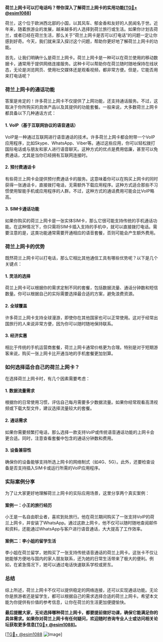 **荷兰上网卡可以打电话吗？带你深入了解荷兰上网卡的实用功能[[TG💪+ @esim1088](https://t.me/s/esim1088)]**

荷兰，这个位于欧洲西北部的小国，以其风车、郁金香和友好的人民闻名于世。近年来，随着旅游业的发展，越来越多的人选择到荷兰旅行或生活。如果你计划去荷兰，或者已经在荷兰生活，那么关于“荷兰上网卡是否可以打电话”的问题一定让你感到好奇。今天，我们就来深入探讨这个问题，帮助你更好地了解荷兰上网卡的功能。

首先，让我们明确什么是荷兰上网卡。荷兰上网卡是一种可以在荷兰使用的移动数据卡，通常用于提供网络连接服务。这种卡可以帮助你在荷兰随时随地保持在线状态，无论是浏览网页、使用社交媒体还是观看视频，都非常方便。但是，它能否用来打电话呢？

### 荷兰上网卡的通话功能

答案是肯定的！许多荷兰上网卡不仅提供了上网功能，还支持通话服务。不过，这取决于你所购买的具体产品以及其提供的功能套餐。一般来说，大多数荷兰上网卡都具备以下几种通话方式：

#### 1. VoIP（基于互联网协议的语音通话）
VoIP是一种通过互联网进行语音通话的技术。许多荷兰上网卡都会附带一个VoIP应用程序，比如Skype、WhatsApp、Viber等。通过这些应用，你可以轻松拨打国际电话或与朋友和家人进行语音聊天。这种方式的优点是费用低廉，甚至可以免费通话，尤其是当你已经拥有互联网连接时。

#### 2. 预付费通话卡
有些荷兰上网卡会提供预付费通话卡的服务。这意味着你可以在购买上网卡的同时获得一张通话卡，直接拨打电话，无需额外下载应用程序。这种方式适合那些不习惯使用智能手机或应用程序的人群。不过，这种方式的通话费用可能会比VoIP略高。

#### 3. SIM卡通话功能
如果你购买的荷兰上网卡是一张实体SIM卡，那么它很可能支持传统的手机通话功能。在这种情况下，你只需将SIM卡插入支持的手机中，就可以直接拨打电话。需要注意的是，这类功能通常需要开通相应的语音套餐，否则可能会产生额外费用。

### 荷兰上网卡的优势

既然荷兰上网卡可以打电话，那么它相比其他通信工具有哪些优势呢？以下是几个关键点：

#### 1. 灵活的选择
荷兰上网卡可以根据你的需求定制不同的套餐，包括数据流量、通话分钟数和短信数量。你可以根据自己的实际需要选择最合适的方案，避免浪费资源。

#### 2. 全球覆盖
许多荷兰上网卡支持全球漫游，即使你在其他国家也可以正常使用。这对于经常出国旅行的人来说非常方便，因为你可以随时随地保持联系。

#### 3. 经济实惠
相比于传统的手机运营商套餐，荷兰上网卡通常价格更为合理。特别是对于短期游客来说，购买一张上网卡比开通当地的手机套餐更加划算。

### 如何选择适合自己的荷兰上网卡？

在选择荷兰上网卡时，有几个因素需要考虑：

#### 1. 数据流量需求
根据你的日常使用习惯，评估自己每月需要多少数据流量。如果你经常观看高清视频或下载大型文件，建议选择流量较大的套餐。

#### 2. 通话需求
如果你需要频繁打电话，那么选择一款支持VoIP或传统语音通话功能的上网卡会更合适。同时，注意查看套餐中包含的通话分钟数和费用。

#### 3. 设备兼容性
确保你的设备能够支持所选上网卡的网络制式（如4G、5G）。此外，还要检查设备是否支持插入SIM卡或运行所需的VoIP应用程序。

### 实际案例分享

为了让大家更好地理解荷兰上网卡的实际应用场景，这里分享两个真实案例：

#### 案例一：小王的旅行经历
小王是一名自由职业者，喜欢到处旅行。他在荷兰期间购买了一张支持VoIP的荷兰上网卡，并安装了WhatsApp。通过这款上网卡，他不仅可以随时随地查阅邮件和资料，还能通过WhatsApp与客户进行语音通话，大大提高了工作效率。

#### 案例二：李小姐的留学生活
李小姐在荷兰留学，她购买了一张支持传统语音通话的荷兰上网卡。这张卡不仅让她能够方便地与国内的家人朋友联系，还为她的日常生活带来了极大的便利。例如，在紧急情况下，她可以通过电话快速联系学校或房东。

### 总结

综上所述，荷兰上网卡不仅可以提供稳定的网络连接，还可以实现通话功能。无论你是旅游者还是留学生，都可以根据自己的需求选择合适的荷兰上网卡。希望本文能为你提供有价值的参考信息，让你在荷兰的生活更加便捷愉快。

**最后提醒大家，无论选择哪种荷兰上网卡，都要提前做好功课，确保它能满足你的具体需求。如果你对荷兰上网卡有任何疑问，欢迎随时咨询专业人士或访问相关论坛获取更多信息[[TG💪+ @esim1088](https://t.me/s/esim1088)]。**

[[TG💪+ @esim1088](https://t.me/s/esim1088) ![Image](https://i.postimg.cc/4NQfJmqS/Snipaste-2025-05-13-00-14-12.png)]